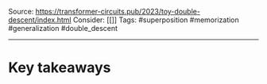 Source: https://transformer-circuits.pub/2023/toy-double-descent/index.html
Consider: [[]]
Tags: #superposition #memorization #generalization #double_descent
______________

# Key takeaways
